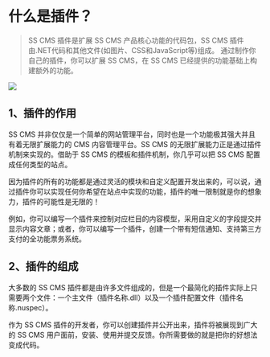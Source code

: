 # 什么是插件？

> SS CMS 插件是扩展 SS CMS 产品核心功能的代码包，SS CMS 插件由.NET代码和其他文件(如图片、CSS和JavaScript等)组成。
通过制作你自己的插件，你可以扩展 SS CMS，在 SS CMS 已经提供的功能基础上构建额外的功能。

![](/assets/211.jpg)

## 1、插件的作用

SS CMS 并非仅仅是一个简单的网站管理平台，同时也是一个功能极其强大并且有着无限扩展能力的 CMS 内容管理平台。SS CMS 的无限扩展能力正是通过插件机制来实现的。借助于 SS CMS 的模板和插件机制，你几乎可以把 SS CMS 配置成任何类型的站点。

因为插件的所有的功能都是通过灵活的模块和自定义配置开发出来的，可以说，通过插件你可以实现任何你希望在站点中实现的功能，插件的唯一限制就是你的想象力，插件的可能性是无限的！

例如，你可以编写一个插件来控制对应栏目的内容模型，采用自定义的字段提交并显示内容文章；或者，你可以编写一个插件，创建一个带有短信通知、支持第三方支付的全功能票务系统。

## 2、插件的组成

大多数的 SS CMS 插件都是由许多文件组成的，但是一个最简化的插件实际上只需要两个文件：一个主文件（插件名称.dll）以及一个插件配置文件（插件名称.nuspec）。

作为 SS CMS 插件的开发者，你可以创建插件并公开出来，插件将被展现到广大的 SS CMS 用户面前，安装、使用并提交反馈。你所需要做的就是把你的好想法变成代码。

